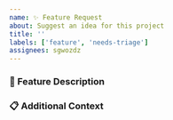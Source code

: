 ```yaml
---
name: ✨ Feature Request
about: Suggest an idea for this project
title: ''
labels: ['feature', 'needs-triage']
assignees: sgwozdz
---
```


### 🎯 Feature Description

### 📋 Additional Context
